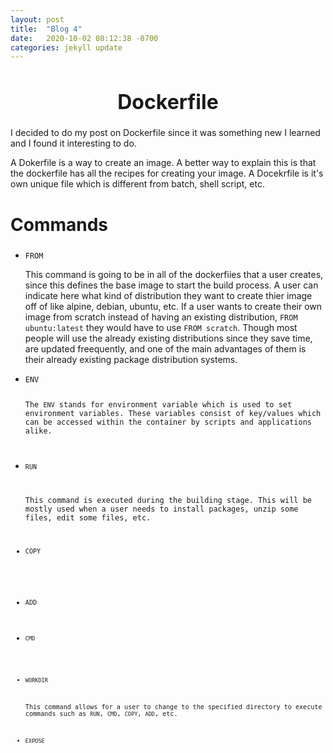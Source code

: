```yaml
---
layout: post
title:  "Blog 4"
date:   2020-10-02 08:12:38 -0700
categories: jekyll update
---
```

<style>
h1{
    text-align: center;
    font-size: 32px;
}
h2{
    font-size: 28px;
}
</style>

<h1>Dockerfile</h1>

<p>I decided to do my post on Dockerfile since it was something new I learned and I found it interesting to do.</p>

<p>A Dokerfile is a way to create an image. A better way to explain this is that the dockerfile has all the recipes for creating your image. A Docekrfile is it's own unique file which is different from batch, shell script, etc. </p>

<h2>Commands</h2>
<ul>
    <li><code>FROM</code></li>
        <p>This command is going to be in all of the dockerfiies that a user creates, since this defines the base image to start the build process. A user can indicate here what kind of distribution they want to create thier image off of like alpine, debian, ubuntu, etc. If a user wants to create their own image from scratch instead of having an existing distribution, <code>FROM ubuntu:latest</code> they would have to use <code>FROM scratch</code>. Though most people will use the already existing distributions since they save time, are updated freequently, and one of the main advantages of them is their already existing package distribution systems.</p>
    <li><code>ENV</code</li>
        <p>The <code>ENV</code> stands for environment variable which is used to set environment variables. These variables consist of key/values which can be accessed within the container by scripts and applications alike.</p>
    <li><code>RUN</code></li>
        <p>This command is executed during the building stage. This will be mostly used when a user needs to install packages, unzip some files, edit some files, etc.</p>
    <li><code>COPY</code></li>
        <p></p>
    <li><code>ADD</code</li>
        <p></p>
    <li><code>CMD</code></li>
        <p></p>
    <li><code>WORKDIR</code></li>
        <p>This command allows for a user to change to the specified directory to execute commands such as <code>RUN</code>, <code>CMD</code>, <code>COPY</code>, <code>ADD</code>, etc.</p>
    <li><code>EXPOSE</code></li>
        <p></p>
</ul>